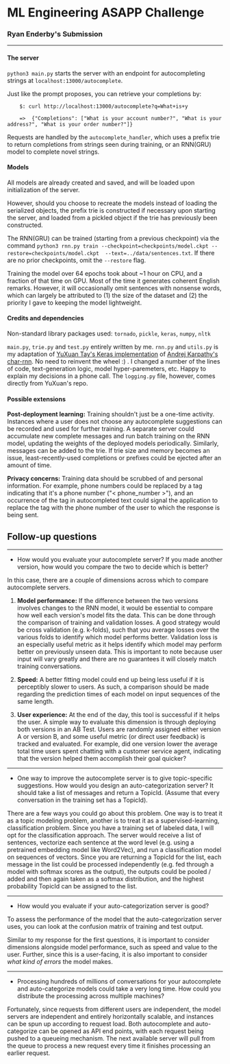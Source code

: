 # ML Engineering ASAPP Challenge
### Ryan Enderby's Submission



---
#### The server
`python3 main.py` starts the server with an endpoint for autocompleting strings at `localhost:13000/autocomplete`.

Just like the prompt proposes, you can retrieve your completions by:

        $: curl http://localhost:13000/autocomplete?q=What+is+y

        =>  {"Completions": ["What is your account number?", "What is your address?", "What is your order number?"]}

Requests are handled by the `autocomplete_handler`, which uses a prefix trie to return completions from strings seen during training, or an RNN(GRU) model to complete novel strings.

#### Models
All models are already created and saved, and will be loaded upon initialization of the server.

However, should you choose to recreate the models instead of loading the serialized objects, the prefix trie is constructed if necessary upon starting the server, and loaded from a pickled object if the trie has previously been constructed.

The RNN(GRU) can be trained (starting from a previous checkpoint) via the command `python3 rnn.py train --checkpoint=checkpoints/model.ckpt --restore=checkpoints/model.ckpt  --text=../data/sentences.txt`.  If there are no prior checkpoints, omit the `--restore` flag.

Training the model over 64 epochs took about ~1 hour on CPU, and a fraction of that time on GPU.  Most of the time it generates coherent English remarks.  However, it will occasionally omit sentences with nonsense words, which can largely be attributed to (1) the size of the dataset and (2) the priority I gave to keeping the model lightweight.


#### Credits and dependencies
Non-standard library packages used: `tornado`, `pickle`, `keras`, `numpy`, `nltk`

`main.py`, `trie.py` and `test.py` entirely written by me.  `rnn.py` and `utils.py` is my adaptation of [YuXuan Tay's Keras implementation](https://github.com/yxtay/char-rnn-text-generation) of [Andrej Karpathy's char-rnn](https://github.com/karpathy/char-rnn).  No need to reinvent the wheel :) . I changed a number of the lines of code, text-generation logic, model hyper-paremeters, etc. Happy to explain my decisions in a phone call. The `logging.py` file, however, comes directly from YuXuan's repo.

#### Possible extensions

**Post-deployment learning:** Training shouldn't just be a one-time activity.  Instances where a user does not choose any autocomplete suggestions can be recorded and used for further training.  A separate server could accumulate new complete messages and run batch training on the RNN model, updating the weights of the deployed models periodically.  Similarly, messages can be added to the trie.  If trie size and memory becomes an issue, least-recently-used completions or prefixes could be ejected after an amount of time.

**Privacy concerns:** Training data should be scrubbed of and personal information.  For example, phone numbers could be replaced by a tag indicating that it's a phone number ("< phone_number >"), and an occurrence of the tag in autocompleted text could signal the application to replace the tag with the phone number of the user to which the response is being sent.


## Follow-up questions
---

- How would you evaluate your autocomplete server? If you made another version, how would you compare the two to decide which is better?

In this case, there are a couple of dimensions across which to compare autocomplete servers.

1. **Model performance:** If the difference between the two versions involves changes to the RNN model, it would be essential to compare how well each version's model fits the data.  This can be done through the comparison of training and validation losses.  A good strategy would be cross validation (e.g. k-folds), such that you average losses over the various folds to identify which model performs better.  Validation loss is an especially useful metric as it helps identify which model may perform better on previously unseen data.  This is important to note because user input will vary greatly and there are no guarantees it will closely match training conversations.

2. **Speed:** A better fitting model could end up being less useful if it is perceptibly slower to users.  As such, a comparison should be made regarding the prediction times of each model on input sequences of the same length.

3. **User experience:** At the end of the day, this tool is successful if it helps the user.  A simple way to evaluate this dimension is through deploying both versions in an AB Test.  Users are randomly assigned either version A or version B, and some useful metric (or direct user feedback) is tracked and evaluated.  For example, did one version lower the average total time users spent chatting with a customer service agent, indicating that the version helped them accomplish their goal quicker?
    
---
- One way to improve the autocomplete server is to give topic-specific suggestions. How would you design an auto-categorization server? It should take a list of messages and return a TopicId. (Assume that every conversation in the training set has a TopicId).

There are a few ways you could go about this problem. One way is to treat it as a topic modeling problem, another is to treat it as a supervised-learning, classification problem.  Since you have a training set of labeled data, I will opt for the classification approach.  The server would receive a list of sentences, vectorize each sentence at the word level (e.g. using a pretrained embedding model like Word2Vec), and run a classification model on sequences of vectors. Since you are returning a TopicId for the list, each message in the list could be processed independently (e.g. fed through a model with softmax scores as the output), the outputs could be pooled / added and then again taken as a softmax distribution, and the highest probability TopicId can be assigned to the list.

---
- How would you evaluate if your auto-categorization server is good?

To assess the performance of the model that the auto-categorization server uses, you can look at the confusion matrix of training and test output.

Similar to my response for the first questions, it is important to consider dimensions alongside model performance, such as speed and value to the user.  Further, since this is a user-facing, it is also important to consider *what kind of errors* the model makes.  

---
- Processing hundreds of millions of conversations for your autocomplete and auto-categorize models could take a very long time. How could you distribute the processing across multiple machines?

Fortunately, since requests from different users are independent, the model servers are independent and entirely horizontally scalable, and instances can be spun up according to request load.  Both autocomplete and auto-categorize can be opened as API end points, with each request being pushed to a queueing mechanism.  The next available server will pull from the queue to process a new request every time it finishes processing an earlier request.
